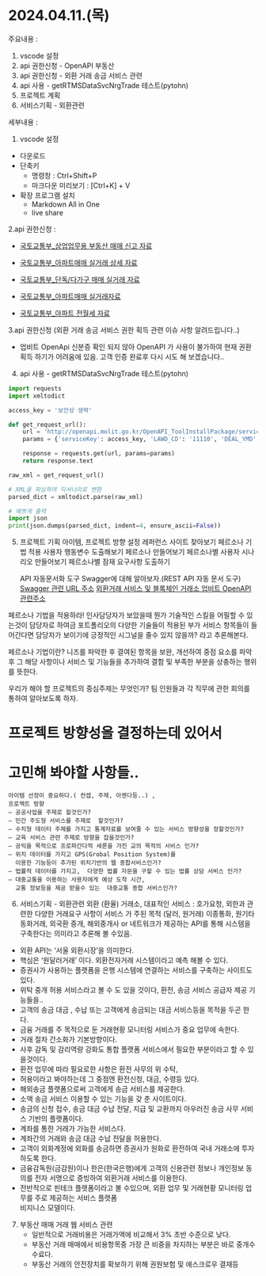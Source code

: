 

# 2024.04.11.(목)
주요내용 : 
1. vscode 설정
2. api 권한신청 - OpenAPI 부동산
3. api 권한신청 - 외환 거래 송금 서비스 관련
4. api 사용 - getRTMSDataSvcNrgTrade 테스트(pytohn)
5. 프로젝트 계획
6. 서비스기획 - 외환관련

세부내용 : 
1. vscode 설정
- 다운로드
- 단축키
  - 명령창 : Ctrl+Shift+P
  - 마크다운 미리보기 : [Ctrl+K] + V
- 확장 프로그램 설치
  - Markdown All in One
  - live share

2.api 권한신청 : 
- [국토교통부_상업업무용 부동산 매매 신고 자료](https://www.data.go.kr/tcs/dss/selectApiDataDetailView.do?publicDataPk=15057267#tab_layer_recommend_data)

- [국토교통부_아파트매매 실거래 상세 자료](https://www.data.go.kr/tcs/dss/selectApiDataDetailView.do?publicDataPk=15057511)

- [국토교통부_단독/다가구 매매 실거래 자료](https://www.data.go.kr/tcs/dss/selectApiDataDetailView.do?publicDataPk=15058022)

- [국토교통부_아파트매매 실거래자료](https://www.data.go.kr/tcs/dss/selectApiDataDetailView.do?publicDataPk=15057511)

- [국토교통부_아파트 전월세 자료](https://www.data.go.kr/tcs/dss/selectApiDataDetailView.do?publicDataPk=15058017)


3.api 권한신청 (외환 거래 송금 서비스 권한 획득 관련 이슈 사항 알려드립니다..)
- 업비트 OpenApi 신분증 확인 되지 않아 OpenAPI 가 사용이 불가하여  현재 권환 획득
하기가 어려움에 있음. 고객 인증 완료후 다시 시도 해 보겠습니다..

4. api 사용 - getRTMSDataSvcNrgTrade 테스트(pytohn)
```python
import requests
import xmltodict

access_key = '보안상 생략'

def get_request_url():
    url = 'http://openapi.molit.go.kr/OpenAPI_ToolInstallPackage/service/rest/RTMSOBJSvc/getRTMSDataSvcNrgTrade'
    params = {'serviceKey': access_key, 'LAWD_CD': '11110', 'DEAL_YMD': '201511'}

    response = requests.get(url, params=params)
    return response.text

raw_xml = get_request_url()

# XML을 파싱하여 딕셔너리로 변환
parsed_dict = xmltodict.parse(raw_xml)

# 예쁘게 출력
import json
print(json.dumps(parsed_dict, indent=4, ensure_ascii=False))
```

5. 프로젝트 기획 
   아이템, 프로젝트 방향 설정
   레퍼런스 사이트 찾아보기
   페르소나 기법 적용
   사용자 행동변수 도출해보기
   페르소나 만들어보기
   페르소나별 사용자 시나리오 
   만들어보기
   페르소나별 잠재 요구사항 도출하기
 
   API 자동문서화 도구 Swagger에 대해 알아보자.(REST API 자동 문서 도구) 
   [Swagger 관련 URL 주소](https://swagger.io/)
   [외환거래 서비스 및 블록체인 거래소 업비트 OpenAPI 관련주소](https://docs.upbit.com/reference/%EB%B6%84minute-%EC%BA%94%EB%93%A4-1)


  페르소나 기법을 적용하라! 
  인사담당자가 보았을때 뭔가 기술적인 스킬을 어필할 수 있는것이 담당자로 하여금 포트폴리오의 다양한 기술들이 
  적용된 부가 서비스 항목들이 들어간다면 담당자가
  보이기에 긍정적인 시그널을 줄수 있지 않을까? 라고 추론해본다.

  페르소나 기법이란? 니즈를 파악한 후 결여된 항목을 보완, 개선하여 중점 요소를 파악 후 그 해당 사항이나 서비스 및 기능들을  추가하여 결함 및 부족한 부분을 상충하는 행위를 뜻한다. 

  우리가 해야 할 프로젝트의 중심주제는 무엇인가?
  팀 인원들과 각 직무에 관한 회의를 통하여 알아보도록 하자.


  # 프로젝트 방향성을 결정하는데 있어서
  #  고민해 봐야할 사항들..
    아이템 선정이 중요하다.( 컨셉, 주제, 아젠다등..) , 
    프로젝트 방향 
    – 공공사업을 주제로 할것인가?
    – 민간 주도형 서비스를 주제로  할것인가?
    – 수치형 데이터 주제를 가지고 통계자료를 보여줄 수 있는 서비스 방향성을 정할것인가?
    – 교육 서비스 관련 주제로 방향을 잡을것인가?
    – 공익을 목적으로 프로파간다적 세론을 가진 교의 목적의 서비스 인가?
    – 위치 데이터를 가지고 GPS(Grobal Position System)를 
      이용한 기능등이 추가된 위치기반의 웹 종합서비스인가? 
    – 법률적 데이터를 가지고,  다양한 법률 자문을 구할 수 있는 법률 상담 서비스 인가?
    – 대중교통을 이용하는 사용자에게 예상 도착 시간,      
      교통 정보등을 제공 받을수 있는  대중교통 종합 서비스인가? 


6. 서비스기획 - 외환관련
외환 (환율) 거래소, 
  대표적인 서비스 : 호가요청, 외한과 관련한 다양한 거래요구 사항이 서비스 가 주된 목적 (달러, 원거래)
  이종통화, 원기타동화거래, 외국환 중개,
  해외중개사 or 네트워크가 제공하는 API를 통해 시스템을 
  구축한다는 의미라고 추론해 볼 수있음.
- 외환 API는 ‘서울 외환시장’을 의미한다. 
- 핵심은 ‘원달러거래’ 이다. 
  외환전자거래 시스템이라고 예측 해볼 수 있다. 
- 증권사가 사용하는 플랫폼을 은행 시스템에 연결하는 
  서비스를 구축하는 사이트도 있다. 
- 위탁 중개 허용 서비스라고 볼 수 도 있을 것이다, 
  환전, 송금 서비스 공급자 제공 기능들을..
- 고객의 송금 대금 , 수납 또는 고객에게 송금되는 대금 서비스등을 목적을 두곤 한다.
- 금융 거래를 주 목적으로 둔 거래현황 모니터링 서비스가 
  중요 업무에 속한다. 
- 거래 절차 간소화가 기본방향이다. 
- 사후 감독 및 감리역량 강화도 통합 플랫폼 서비스에서 
  필요한 부분이라고 할 수 있을것이다. 
- 환전 업무에 따라 필요로한 사항은 환전 사무의 위 수탁, 
- 허용이라고 봐야하는데 그 중점엔 환전신청, 대금, 수령등
  있다.
- 해외송금 플랫폼으로써 고객에게 송금 서비스를  제공한다. 
- 소액 송금 서비스 이용할 수 있는 기능을 갖 춘 사이트이다.
- 송금의 신청 접수, 송금 대금 수납 전달, 지급 및 교환까지 아우러진 송금 사무 서비스 기반의 플랫폼이다. 
- 계좌를 통한 거래가 가능한 서비스다.
- 계좌간의 거래와 송금 대금 수납 전달을 허용한다.
- 고객이 외화계정에 외화를 송금하면 증권사가 원화로 환전하여 국내 거래소에 투자하도록 한다.
- 금융감독원(금감원)이나 한은(한국은행)에게 고객의 신용관련 정보나 개인정보 동의를 전자 서명으로 증빙하여 
  외환거래 서비스를 이용한다. 
- 전반적으로 핀테크 플랫폼이라고 볼 수있으며, 외환 업무 및 거래현황 모니터링 업무를 주로 제공하는 서비스 플랫폼    
  비지니스 모델이다. 


7. 부동산 매매 거래 웹 서비스 관련 
   - 일반적으로 거래비용은 거래가액에 비교해서 3% 초반 수준으로 낮다.
   - 부동산 거래 매매에서 비용항목중 가장 큰 비중을 차지하는 부분은 
     바로 중개수수료다. 
   - 부동산 거래의 안전장치를 확보하기 위해 권원보험 및 에스크로우 결재등
      
       